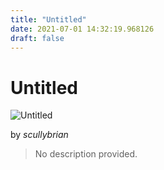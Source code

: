 ```yaml
---
title: "Untitled"
date: 2021-07-01 14:32:19.968126
draft: false
---
```


# Untitled

![Untitled](../images/0d038612-daa3-11eb-a853-60f262b60b65.png)

by *scullybrian*



> No description provided.